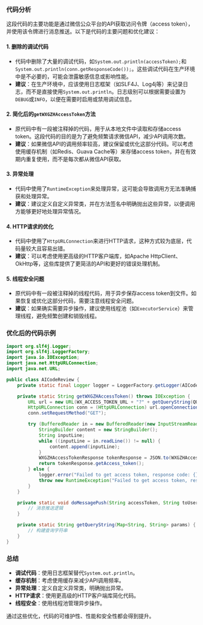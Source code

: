 ### 代码分析

这段代码的主要功能是通过微信公众平台的API获取访问令牌（access token），并使用该令牌进行消息推送。以下是代码的主要问题和优化建议：

#### 1. **删除的调试代码**
   - 代码中删除了大量的调试代码，如`System.out.println(accessToken);`和`System.out.println(conn.getResponseCode());`。这些调试代码在生产环境中是不必要的，可能会泄露敏感信息或影响性能。
   - **建议**：在生产环境中，应该使用日志框架（如SLF4J、Log4j等）来记录日志，而不是直接使用`System.out.println`。日志级别可以根据需要设置为`DEBUG`或`INFO`，以便在需要时启用或禁用调试信息。

#### 2. **简化后的`getWXGZHAccessToken`方法**
   - 原代码中有一段被注释掉的代码，用于从本地文件中读取和存储access token。这段代码的目的是为了避免频繁请求微信API，减少API调用次数。
   - **建议**：如果微信API的调用频率较高，建议保留或优化这部分代码。可以考虑使用缓存机制（如Redis、Guava Cache等）来存储access token，并在有效期内重复使用，而不是每次都从微信API获取。

#### 3. **异常处理**
   - 代码中使用了`RuntimeException`来处理异常，这可能会导致调用方无法准确捕获和处理异常。
   - **建议**：建议定义自定义异常类，并在方法签名中明确抛出这些异常，以便调用方能够更好地处理异常情况。

#### 4. **HTTP请求的优化**
   - 代码中使用了`HttpURLConnection`来进行HTTP请求，这种方式较为底层，代码量较大且容易出错。
   - **建议**：可以考虑使用更高级的HTTP客户端库，如Apache HttpClient、OkHttp等，这些库提供了更简洁的API和更好的错误处理机制。

#### 5. **线程安全问题**
   - 原代码中有一段被注释掉的线程代码，用于异步保存access token到文件。如果恢复或优化这部分代码，需要注意线程安全问题。
   - **建议**：如果确实需要异步操作，建议使用线程池（如`ExecutorService`）来管理线程，避免频繁创建和销毁线程。

### 优化后的代码示例

```java
import org.slf4j.Logger;
import org.slf4j.LoggerFactory;
import java.io.IOException;
import java.net.HttpURLConnection;
import java.net.URL;

public class AICodeReview {
    private static final Logger logger = LoggerFactory.getLogger(AICodeReview.class);

    private static String getWXGZHAccessToken() throws IOException {
        URL url = new URL(WX_ACCESS_TOKEN_URL + "?" + getQueryString(QUERY_PARAMS));
        HttpURLConnection conn = (HttpURLConnection) url.openConnection();
        conn.setRequestMethod("GET");

        try (BufferedReader in = new BufferedReader(new InputStreamReader(conn.getInputStream()))) {
            StringBuilder content = new StringBuilder();
            String inputLine;
            while ((inputLine = in.readLine()) != null) {
                content.append(inputLine);
            }
            WXGZHAccessTokenResponse tokenResponse = JSON.to(WXGZHAccessTokenResponse.class, content.toString());
            return tokenResponse.getAccess_token();
        } else {
            logger.error("Failed to get access token, response code: {}", conn.getResponseCode());
            throw new RuntimeException("Failed to get access token, response code: " + conn.getResponseCode());
        }
    }

    private static void doMessagePush(String accessToken, String toUser, String templateId, String logUrl, String project, String content) {
        // 消息推送逻辑
    }

    private static String getQueryString(Map<String, String> params) {
        // 构建查询字符串
    }
}
```

### 总结

- **调试代码**：使用日志框架替代`System.out.println`。
- **缓存机制**：考虑使用缓存来减少API调用频率。
- **异常处理**：定义自定义异常类，明确抛出异常。
- **HTTP请求**：使用更高级的HTTP客户端库简化代码。
- **线程安全**：使用线程池管理异步操作。

通过这些优化，代码的可维护性、性能和安全性都会得到提升。